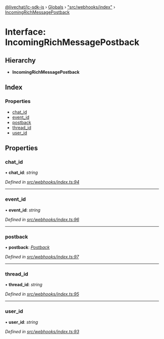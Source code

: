 [@livechat/lc-sdk-js](../README.md) › [Globals](../globals.md) › ["src/webhooks/index"](../modules/_src_webhooks_index_.md) › [IncomingRichMessagePostback](_src_webhooks_index_.incomingrichmessagepostback.md)

# Interface: IncomingRichMessagePostback

## Hierarchy

* **IncomingRichMessagePostback**

## Index

### Properties

* [chat_id](_src_webhooks_index_.incomingrichmessagepostback.md#chat_id)
* [event_id](_src_webhooks_index_.incomingrichmessagepostback.md#event_id)
* [postback](_src_webhooks_index_.incomingrichmessagepostback.md#postback)
* [thread_id](_src_webhooks_index_.incomingrichmessagepostback.md#thread_id)
* [user_id](_src_webhooks_index_.incomingrichmessagepostback.md#user_id)

## Properties

###  chat_id

• **chat_id**: *string*

*Defined in [src/webhooks/index.ts:94](https://github.com/livechat/lc-sdk-js/blob/9364105/src/webhooks/index.ts#L94)*

___

###  event_id

• **event_id**: *string*

*Defined in [src/webhooks/index.ts:96](https://github.com/livechat/lc-sdk-js/blob/9364105/src/webhooks/index.ts#L96)*

___

###  postback

• **postback**: *[Postback](_src_objects_index_.postback.md)*

*Defined in [src/webhooks/index.ts:97](https://github.com/livechat/lc-sdk-js/blob/9364105/src/webhooks/index.ts#L97)*

___

###  thread_id

• **thread_id**: *string*

*Defined in [src/webhooks/index.ts:95](https://github.com/livechat/lc-sdk-js/blob/9364105/src/webhooks/index.ts#L95)*

___

###  user_id

• **user_id**: *string*

*Defined in [src/webhooks/index.ts:93](https://github.com/livechat/lc-sdk-js/blob/9364105/src/webhooks/index.ts#L93)*
